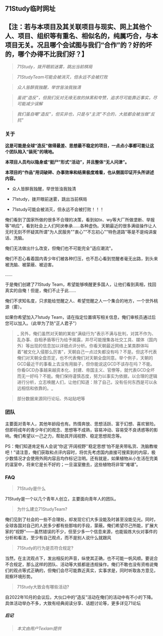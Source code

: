 ## 71Study临时网址

## 【注：若与本项目及其关联项目与现实、网上其他个人、项目、组织等有重名、相似名的，纯属巧合，与本项目无关。况且哪个会试图与我们“合作”的？好的坏的，哪个办得不比我们好？】

> _71Study，拨开眼前迷雾，跳出当前棋局_

> _71StudyTeam可能会被消灭，但永远不会被打败_

> _众人皆醉我独醒，举世皆浊我独清_

> _虽说“造反”，但我们反对无缘无故的抹黑和夸赞，追求尽可能靠近事实，尽可能减少误解_

> _我们虽自嘲“造反”，但实非也，只是与“主流”不合的，大抵都会被当做“反抗”_

### 关于

**这是可能是全球“造反”做得最差、思想最不稳定的项目，一点点小事都可能让这个团队陷入“装死”的境地。**

**本项目人员均以隐身或“挺尸”形式“活动”，并且整体“无人问津”。**

**本项目的“作品”用词破碎、办事效率和结果极度难看，也从侧面印证开头所讲述内容。**

- 众人皆醉我独醒，举世皆浊我独清

- 71study，拨开眼前迷雾，跳出当前棋局

- 71study可能会被消灭，但永远不会被打败！！！

俺们看到了国家所做的很多不合理的决策，看到如tx、wy等大厂所做垄断、举报等"响应"，看到社会上人们阿谀奉承……各种虚伪。天朝最近的很多满级操作让人无时无刻不怀疑其所谓"为人民服务""衷心""不忘初心""特色道路"等是不是纯讲废话、洗脑。

俺们无法做出什么改变，但俺们也不可能完全"适应潮流"。

俺们不忍心看着国内青少年们被各种打压，也不忍心看到觉醒者毫无出路，到头来被洗脑、被蒙蔽、被迫害。

……

于是俺们创建了71Study Team，希望能够唤醒更多国人，让他们看到真相，找回真实的自俺！但是，俺们不止于此……

俺们不求知名度，只求能给觉醒之人、希望觉醒之人一个集合的地方，一个世外桃源（雾）。

如果你希望加入71study Team，请在指定位置填写相关信息，俺们审核员通过后您可以加入。（此举为了防"正人君子"）

> _ 另外，俺们虽然对天朝的某些"满级行为"表示不满与批判，对其不作为、乱办事、自相矛盾等行为给予揭露，并尽可能搜集各社交工具、媒体（国内外）等出现的信息加以详细点评分析。你看天朝最近网络上某类群体叫着"被文化入侵那么厉害"，天朝自己一点过失都没有吗？不是。但这不代表俺们对天朝全盘否定，也不代表俺们对天朝全盘同意。举个例子，天朝的GCD最近干的事看上去没有用脑子，但你能说这GCD不该存在吗？不能。你看GCD办事越来越资本化、封建、帝国主义、官僚等，就代表GCD全坏而无一好吗？不能。俺们保持谨慎态度，努力以事实为依据，以合理的逻辑进行分析，立志唤醒人们，让他们知道：除了自己，没有任何东西是可以永远相信和依靠的。_

> 部分数据来源同行论坛、外站贴吧等

### 团队

主要面对青年人，其他年龄段也有。热情奔放、思想活跃、富于幻想、喜欢冒险。但即将成年的青少年们的观念、思想等不成熟，容易冲动、容易受不良诱惑等的影响。俺们希望以一己之力，帮助其开阔视野、稳定思想观念等。

PS：俺们知道肯定有人会说“你这'开阔视野''稳定思想'怕不是夹带私货、洗脑教唆吧！”请注意，俺们获取和点评内容时，将优先考虑国内直接可搜索到的内容，极少数情况才会使用外网内容且均作标记注明。还有就是，如果植物从小生活在完美的温室中，将来它是长不好的；一旦温室撤去，这些植物将非常“难堪”。

### FAQ
> 71Study是什么

71Study是一个以几个青年人创立，主要面向青年人的团队。

> 为什么建立71StudyTeam?

俺们见到了社会的一些不合理处，却发现它们大多没能及时甚至没能见光。同时，全球各国对自己的人民多少都有些那啥的手段，蒙蔽。俺们希望尽己所能，扩展大家的“视野”——虽然错误的不少，但至少多一个信息来源，也能锻炼大伙对事件的分析和看法，至少有自己观点，而不是别人说什么就跟风

> 71Study的行为是否符合规定?

当然，在主流观点下，发出相反的声音，纵使其正确，也不可能一帆风顺。要说合不合规定，那么这样的团队、活动等大抵都是违规操作。俺们不敢也没有资格说俺们的观点等式正确的，但俺们会尽可能靠近真实，实事求是，同时听取各方意见，观察环境形势。

> 71Study大致会有哪些活动?

自2022年10月的会议后，大伙口中的“造反”活动在俺们的活动中有不小的下降。具体活动举办不多，大致有经典阅读分享、话题讨论等，更多详见71论坛

##### 后记

> _本文由用户Texlam提供_

